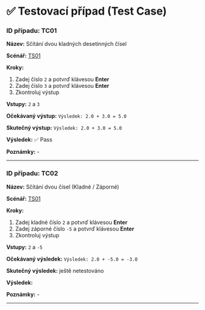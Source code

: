 # ✅ Testovací případ (Test Case)

### **ID případu:** TC01  

**Název:** Sčítání dvou kladných desetinných čísel 

**Scénář:** [TS01](test_scenarios.md#ts01)

**Kroky:**  
1. Zadej číslo `2` a potvrď klávesou **Enter**
2. Zadej číslo `3` a potvrď klávesou **Enter**
3. Zkontroluj výstup 

**Vstupy:** `2` a `3` 

**Očekávaný výstup:** `Výsledek: 2.0 + 3.0 = 5.0`

**Skutečný výstup:** `Výsledek: 2.0 + 3.0 = 5.0`

**Výsledek:** ✅ Pass 

**Poznámky:** -

---

### **ID případu:** TC02

**Název:** Sčítání dvou čísel (Kladné / Záporné)

**Scénář:** [TS01](test_scenarios.md#ts01)

**Kroky:**
1. Zadej kladné číslo `2` a potvrď klávesou **Enter**
2. Zadej záporné číslo `-5` a potvrď klávesou **Enter**
3. Zkontroluj výstup

**Vstupy:** `2` a `-5`

**Očekávaný výsledek:** `Výsledek: 2.0 + -5.0 = -3.0`

**Skutečný výsledek:** ještě netestováno

**Výsledek:** 

**Poznámky:** - 

---
